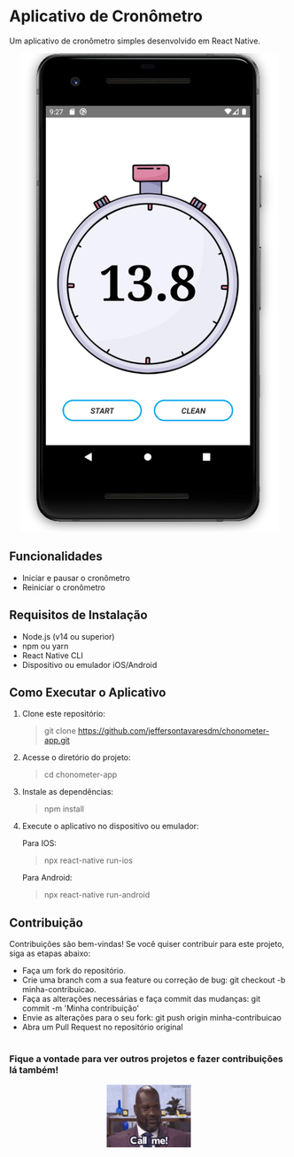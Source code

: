 # Aplicativo de Cronômetro

Um aplicativo de cronômetro simples desenvolvido em React Native.

<div align="center">
   
   ![Screenshot](assets/ss/screenshot.png)
   
</div>

## Funcionalidades

- Iniciar e pausar o cronômetro
- Reiniciar o cronômetro

## Requisitos de Instalação

- Node.js (v14 ou superior)
- npm ou yarn
- React Native CLI
- Dispositivo ou emulador iOS/Android

## Como Executar o Aplicativo

1. Clone este repositório:

   > git clone https://github.com/jeffersontavaresdm/chonometer-app.git
2. Acesse o diretório do projeto:

   > cd chonometer-app
3. Instale as dependências:

   > npm install
4. Execute o aplicativo no dispositivo ou emulador:

   Para IOS:

   > npx react-native run-ios

   Para Android:
   > npx react-native run-android

## Contribuição
Contribuições são bem-vindas! Se você quiser contribuir para este projeto, siga as etapas abaixo:

* Faça um fork do repositório.
* Crie uma branch com a sua feature ou correção de bug: git checkout -b minha-contribuicao.
* Faça as alterações necessárias e faça commit das mudanças: git commit -m 'Minha contribuição'
* Envie as alterações para o seu fork: git push origin minha-contribuicao
* Abra um Pull Request no repositório original

#

### Fique a vontade para ver outros projetos e fazer contribuições lá também!

<div align="center">
  <a  href="https://github.com/jeffersontavaresdm">
    <img width="30%" src="https://github.com/jeffersontavaresdm/jeffersontavaresdm/blob/main/images/call-me-shaq.gif" width="25"/>
  </a>
</div>
